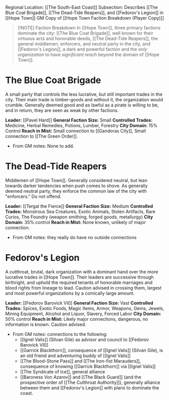 Regional Location: [[The South-East Coast]]
Subsection: Describes [[The Blue Coat Brigade]], [[The Dead-Tide Reapers]], and [[Fedorov's Legion]] in [[Hope Town]]
GM Copy of [[Hope Town Faction Breakdown (Player Copy)]]

> [!NOTE] Faction Breakdown
> In [[Hope Town]], three primary factions dominate the city: [[The Blue Coat Brigade]], well known for their virtuous acts and honorable deeds, [[The Dead-Tide Reapers]], the general middlemen, enforcers, and neutral party in the city, and [[Fedorov's Legion]], a dark and powerful faction and the *only organization* to have *significant reach* beyond the domain of [[Hope Town]]. 
# The Blue Coat Brigade
A small party that controls the less lucrative, but still important trades in the city. Their main trade is timber-goods and without it, the organization would crumble. Generally deemed good and as lawful as a pirate is willing to be, and in return, they are seen as weak by other factions.

**Leader:** [[Pavel Hard]]
**General Faction Size:** Small
**Controlled Trades:** Medicine, Herbal Remedies, Potions, Lumber, Forestry
**City Domain:** 15% Control
**Reach in Mist:** Small connection to [[Gandoras City]], Small connection to [[The Green Order]].
- From GM notes: None to add. 
# The Dead-Tide Reapers
Middlemen of [[Hope Town]]. Generally considered neutral, but lean towards darker tendencies when push comes to shove. As generally deemed neutral party, they enforce the common law of the city with "enforcers." Do not offend. 

**Leader:** [[Tergal the Fierce]]
**General Faction Size:** Medium
**Controlled Trades:** Monstrous Sea Creatures, Exotic Animals, Stolen Artifacts, Rare Curios, The Foundry (weapon smithing, forged goods, metallurgy)
**City Domain:** 35% control
**Reach in Mist:** None known, unlikely of major connection.
- From GM notes: they really do have no outside connections
# Fedorov's Legion
A cutthroat, brutal, dark organization with a dominant hand over the more lucrative trades in [[Hope Town]]. Their leaders are successive through birthright, and uphold the required tenants of honorable marriages and blood rights from lineage to lead. Caution advised in crossing them, largest and most powerful organizations by a comically large amount. 

**Leader:** [[Fedorov Barovick VII]]
**General Faction Size:** Vast
**Controlled Trades:** Spices, Exotic Foods, Magic Items, Armor, Weapons, Gems, Jewels, Mining Equipment, Alcohol and Liquor, Slavery, Forced Labor
**City Domain:** 50% control
**Reach in Mist:** Likely major connections, dangerous, no information is known. Caution advised. 
- From GM notes: connections to the following:
	- [[Ignel Valis]] (Silvan Gile) as advisor and council to [[Fedorov Barovick VII]]
	- [[Garrick Blackthorn]], consequence of [[Ignel Valis]] (Silvan Gile), is an old friend and adventuring buddy of [[Ignel Valis]]
	- [[The Blood-Stone Pass]] and [[The Iron-fist Marauders]], consequence of knowing [[Garrick Blackthorn]] via [[Ignel Valis]]
	- [[The Syndicate of Ice]], general alliance
	- [[Baroness Von Azarov]] and [[The Black Guard]] (and the prospective order of [[The Cutthroat Authority]]), generally alliance between them and [[Fedorov's Legion]] with plans to dominate the coast. 